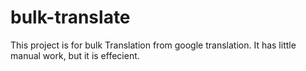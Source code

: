 # bulk-translate
This project is for bulk Translation from google translation. It has little manual work, but it is effecient.
